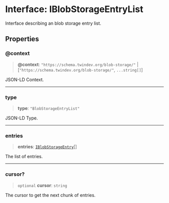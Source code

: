# Interface: IBlobStorageEntryList

Interface describing an blob storage entry list.

## Properties

### @context

> **@context**: `"https://schema.twindev.org/blob-storage/"` \| \[`"https://schema.twindev.org/blob-storage/"`, `...string[]`\]

JSON-LD Context.

***

### type

> **type**: `"BlobStorageEntryList"`

JSON-LD Type.

***

### entries

> **entries**: [`IBlobStorageEntry`](IBlobStorageEntry.md)[]

The list of entries.

***

### cursor?

> `optional` **cursor**: `string`

The cursor to get the next chunk of entries.
